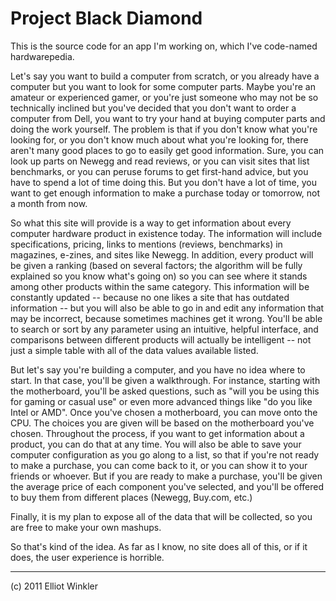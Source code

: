 Project Black Diamond
=====================

This is the source code for an app I'm working on, which I've code-named hardwarepedia.

Let's say you want to build a computer from scratch, or you already have a computer but you want to look for some computer parts. Maybe you're an amateur or experienced gamer, or you're just someone who may not be so technically inclined but you've decided that you don't want to order a computer from Dell, you want to try your hand at buying computer parts and doing the work yourself. The problem is that if you don't know what you're looking for, or you don't know much about what you're looking for, there aren't many good places to go to easily get good information. Sure, you can look up parts on Newegg and read reviews, or you can visit sites that list benchmarks, or you can peruse forums to get first-hand advice, but you have to spend a lot of time doing this. But you don't have a lot of time, you want to get enough information to make a purchase today or tomorrow, not a month from now.

So what this site will provide is a way to get information about every computer hardware product in existence today. The information will include specifications, pricing, links to mentions (reviews, benchmarks) in magazines, e-zines, and sites like Newegg. In addition, every product will be given a ranking (based on several factors; the algorithm will be fully explained so you know what's going on) so you can see where it stands among other products within the same category. This information will be constantly updated -- because no one likes a site that has outdated information -- but you will also be able to go in and edit any information that may be incorrect, because sometimes machines get it wrong. You'll be able to search or sort by any parameter using an intuitive, helpful interface, and comparisons between different products will actually be intelligent -- not just a simple table with all of the data values available listed.

But let's say you're building a computer, and you have no idea where to start. In that case, you'll be given a walkthrough. For instance, starting with the motherboard, you'll be asked questions, such as "will you be using this for gaming or casual use" or even more advanced things like "do you like Intel or AMD". Once you've chosen a motherboard, you can move onto the CPU. The choices you are given will be based on the motherboard you've chosen. Throughout the process, if you want to get information about a product, you can do that at any time. You will also be able to save your computer configuration as you go along to a list, so that if you're not ready to make a purchase, you can come back to it, or you can show it to your friends or whoever. But if you are ready to make a purchase, you'll be given the average price of each component you've selected, and you'll be offered to buy them from different places (Newegg, Buy.com, etc.)

Finally, it is my plan to expose all of the data that will be collected, so you are free to make your own mashups.

So that's kind of the idea. As far as I know, no site does all of this, or if it does, the user experience is horrible.

---

(c) 2011 Elliot Winkler